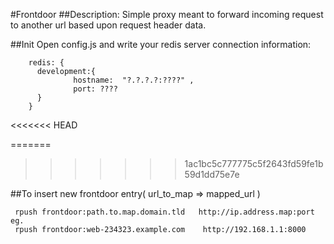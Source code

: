 #Frontdoor
##Description: 
    Simple proxy meant to forward incoming request to another url based upon request header data.


##Init
Open config.js and write your redis server connection information:
```
    redis: {
      development:{
              hostname:  "?.?.?.?:????" ,
              port: ????
      }
    }

```
<<<<<<< HEAD
 
=======


>>>>>>> 1ac1bc5c777775c5f2643fd59fe1b59d1dd75e7e
 
 ##To insert new frontdoor entry( url_to_map => mapped_url )
 ```
  rpush frontdoor:path.to.map.domain.tld   http://ip.address.map:port
 eg.
  rpush frontdoor:web-234323.example.com    http://192.168.1.1:8000
 ```
 
